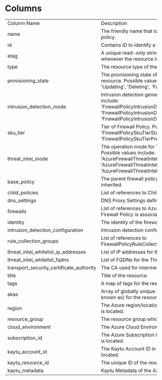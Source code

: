 # Columns  

<table>
	<tr><td>Column Name</td><td>Description</td></tr>
	<tr><td>name</td><td>The friendly name that identifies the firewall policy.</td></tr>
	<tr><td>id</td><td>Contains ID to identify a firewall policy uniquely.</td></tr>
	<tr><td>etag</td><td>A unique read-only string that changes whenever the resource is updated.</td></tr>
	<tr><td>type</td><td>The resource type of the firewall policy.</td></tr>
	<tr><td>provisioning_state</td><td>The provisioning state of the firewall policy resource. Possible values include: &#39;Succeeded&#39;, &#39;Updating&#39;, &#39;Deleting&#39;, &#39;Failed&#39;.</td></tr>
	<tr><td>intrusion_detection_mode</td><td>Intrusion detection general state. Possible values include: &#39;FirewallPolicyIntrusionDetectionStateTypeOff&#39;, &#39;FirewallPolicyIntrusionDetectionStateTypeAlert&#39;, &#39;FirewallPolicyIntrusionDetectionStateTypeDeny&#39;.</td></tr>
	<tr><td>sku_tier</td><td>Tier of Firewall Policy. Possible values include: &#39;FirewallPolicySkuTierStandard&#39;, &#39;FirewallPolicySkuTierPremium&#39;.</td></tr>
	<tr><td>threat_intel_mode</td><td>The operation mode for Threat Intelligence. Possible values include: &#39;AzureFirewallThreatIntelModeAlert&#39;, &#39;AzureFirewallThreatIntelModeDeny&#39;, &#39;AzureFirewallThreatIntelModeOff&#39;.</td></tr>
	<tr><td>base_policy</td><td>The parent firewall policy from which rules are inherited.</td></tr>
	<tr><td>child_policies</td><td>List of references to Child Firewall Policies.</td></tr>
	<tr><td>dns_settings</td><td>DNS Proxy Settings definition.</td></tr>
	<tr><td>firewalls</td><td>List of references to Azure Firewalls that this Firewall Policy is associated with.</td></tr>
	<tr><td>identity</td><td>The identity of the firewall policy.</td></tr>
	<tr><td>intrusion_detection_configuration</td><td>Intrusion detection configuration properties.</td></tr>
	<tr><td>rule_collection_groups</td><td>List of references to FirewallPolicyRuleCollectionGroups.</td></tr>
	<tr><td>threat_intel_whitelist_ip_addresses</td><td>List of IP addresses for the ThreatIntel Whitelist.</td></tr>
	<tr><td>threat_intel_whitelist_fqdns</td><td>List of FQDNs for the ThreatIntel Whitelist.</td></tr>
	<tr><td>transport_security_certificate_authority</td><td>The CA used for intermediate CA generation.</td></tr>
	<tr><td>title</td><td>Title of the resource.</td></tr>
	<tr><td>tags</td><td>A map of tags for the resource.</td></tr>
	<tr><td>akas</td><td>Array of globally unique identifier strings (also known as) for the resource.</td></tr>
	<tr><td>region</td><td>The Azure region/location in which the resource is located.</td></tr>
	<tr><td>resource_group</td><td>The resource group which holds this resource.</td></tr>
	<tr><td>cloud_environment</td><td>The Azure Cloud Environment.</td></tr>
	<tr><td>subscription_id</td><td>The Azure Subscription ID in which the resource is located.</td></tr>
	<tr><td>kaytu_account_id</td><td>The Kaytu Account ID in which the resource is located.</td></tr>
	<tr><td>kaytu_resource_id</td><td>The unique ID of the resource in Kaytu.</td></tr>
	<tr><td>kaytu_metadata</td><td>Kaytu Metadata of the Azure resource.</td></tr>
</table>